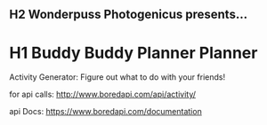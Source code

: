 ## H2 Wonderpuss Photogenicus presents...
# H1 Buddy Buddy Planner Planner

Activity Generator: Figure out what to do with your friends!

for api calls: http://www.boredapi.com/api/activity/

api Docs: https://www.boredapi.com/documentation
